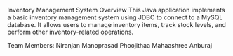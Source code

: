Inventory Management System Overview
This Java application implements a basic inventory management system using JDBC to connect to a MySQL database. It allows users to manage inventory items, track stock levels, and perform other inventory-related operations.

Team Members:
Niranjan
Manoprasad
Phoojithaa
Mahaashree Anburaj
